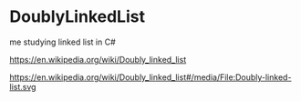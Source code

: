 # DoublyLinkedList
me studying linked list in C#

https://en.wikipedia.org/wiki/Doubly_linked_list

https://en.wikipedia.org/wiki/Doubly_linked_list#/media/File:Doubly-linked-list.svg
